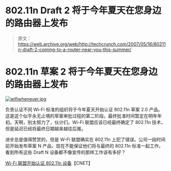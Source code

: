 # 802.11n Draft 2 将于今年夏天在您身边的路由器上发布

> 原文：<https://web.archive.org/web/http://techcrunch.com/2007/05/16/80211n-draft-2-coming-to-a-router-near-you-this-summer/>

# 802.11n 草案 2 将于今年夏天在您身边的路由器上发布

[![wifiwhenever.jpg](img/5073df6a9e6b6359b74cdd0a09bb7391.png)](https://web.archive.org/web/20210417025447/https://beta.techcrunch.com/wp-content/uploads/2007/05/wifiwhenever.jpg "wifiwhenever.jpg")

负责认证不同 Wi-Fi 标准的组织将于今年夏天开始认证 802.11n 草案 2.0 产品。这是这个似乎永无止境的草案审批过程的第二阶段。最终批准时间暂定在明年年初。天啊，别太努力了，伙计们。Wi-Fi 联盟应该已经最终确定了 802.11n 技术，但是延迟已经将最终日期越来越往后推。

进步总是值得赞赏的，但是 W-Fi 联盟确实在 802.11n 上犯了错误。公司一段时间前开始发布草案 N 产品，现在不能保证他们将与最终的 802.11n 标准一起工作。看到所有这些 Draft N 设备都不像宣传的那样工作该有多好？

[Wi-Fi 联盟开始认证 802.11n 设备](https://web.archive.org/web/20210417025447/http://news.com.com/Wi-Fi+Alliance+to+begin+certifying+802.11n+gear/2100-7351_3-6184282.html)【CNET】